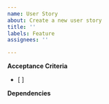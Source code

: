```yaml
---
name: User Story
about: Create a new user story
title: ''
labels: Feature
assignees: ''

---
```


**Acceptance Criteria** 
 - [ ] 

**Dependencies** 
